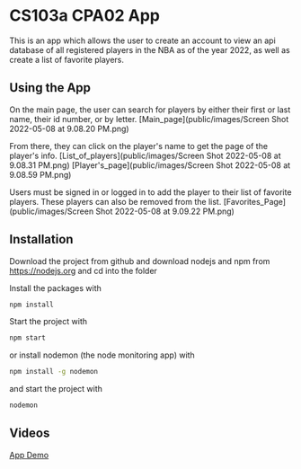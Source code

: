# CS103a CPA02 App

This is an app which allows the user to create an account
to view an api database of all registered players in the NBA 
as of the year 2022, as well as create a list of favorite players.

## Using the App
On the main page, the user can search for players by either their first 
or last name, their id number, or by letter. 
[Main_page](public/images/Screen Shot 2022-05-08 at 9.08.20 PM.png)

From there, they can click on the player's name to get the page of the player's info.
[List_of_players](public/images/Screen Shot 2022-05-08 at 9.08.31 PM.png)
[Player's_page](public/images/Screen Shot 2022-05-08 at 9.08.59 PM.png)

Users must be signed in or logged in to add the player to their list of favorite players.
These players can also be removed from the list. 
[Favorites_Page](public/images/Screen Shot 2022-05-08 at 9.09.22 PM.png)

## Installation
Download the project from github and download nodejs and npm from https://nodejs.org
and cd into the folder

Install the packages with
``` bash
npm install
```
Start the project with
``` bash
npm start
```
or install nodemon (the node monitoring app) with
``` bash
npm install -g nodemon
```
and start the project with
``` bash
nodemon
```

## Videos

[App Demo](https://brandeis.zoom.us/rec/play/2ljZMKiTXKGHNmPKFrIRDZ8dFnIjhaSELPYBLKbeWEkWBs4WtMSINI8GgRx0c_Dv0PPdjLX__6rgZCYk.cDplmn7i0qic4VPr?autoplay=true&startTime=1652059143000)
